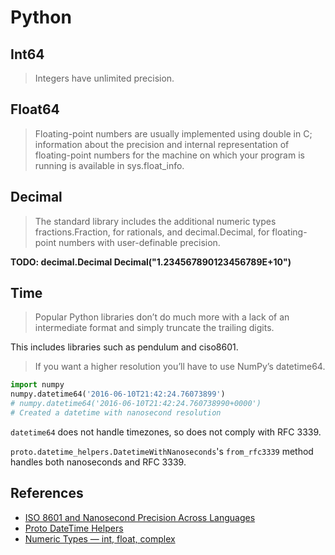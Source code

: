 # Python

## Int64

> Integers have unlimited precision.

## Float64

> Floating-point numbers are usually implemented using double in C; information about the precision and internal representation of floating-point numbers for the machine on which your program is running is available in sys.float_info.

## Decimal

> The standard library includes the additional numeric types fractions.Fraction, for rationals, and decimal.Decimal, for floating-point numbers with user-definable precision.

**TODO: decimal.Decimal Decimal("1.234567890123456789E+10")**

## Time

> Popular Python libraries don’t do much more with a lack of an intermediate format and simply truncate the trailing digits.

This includes libraries such as pendulum and ciso8601.

> If you want a higher resolution you’ll have to use NumPy’s datetime64.

```python
import numpy
numpy.datetime64('2016-06-10T21:42:24.76073899')
# numpy.datetime64('2016-06-10T21:42:24.760738990+0000')
# Created a datetime with nanosecond resolution
```

`datetime64` does not handle timezones, so does not comply with RFC 3339.

`proto.datetime_helpers.DatetimeWithNanoseconds`'s `from_rfc3339` method handles both nanoseconds and RFC 3339.

## References

* [ISO 8601 and Nanosecond Precision Across Languages](https://nickb.dev/blog/iso8601-and-nanosecond-precision-across-languages/)
* [Proto DateTime Helpers](https://proto-plus-python.readthedocs.io/en/latest/reference/datetime_helpers.html)
* [Numeric Types — int, float, complex](https://docs.python.org/3/library/stdtypes.html#typesnumeric)